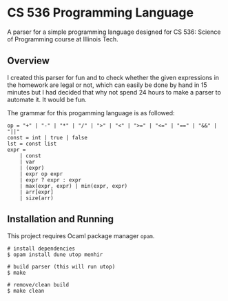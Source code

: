 # CS 536 Programming Language

A parser for a simple programming language designed for CS 536: Science of
Programming course at Illinois Tech.

## Overview

I created this parser for fun and to check whether the given expressions in
the homework are legal or not, which can easily be done by hand in 15 minutes but
I had decided that why not spend 24 hours to make a parser to automate it. It
would be fun.

The grammar for this progamming language is as followed:

```
op = "+" | "-" | "*" | "/" | ">" | "<" | ">=" | "<=" | "==" | "&&" | "||"
const = int | true | false
lst = const list
expr =
    | const
    | var
    | (expr)
    | expr op expr
    | expr ? expr : expr
    | max(expr, expr) | min(expr, expr)
    | arr[expr]
    | size(arr)
```

## Installation and Running

This project requires Ocaml package manager `opam`.

```
# install dependencies
$ opam install dune utop menhir

# build parser (this will run utop)
$ make

# remove/clean build
$ make clean
```
